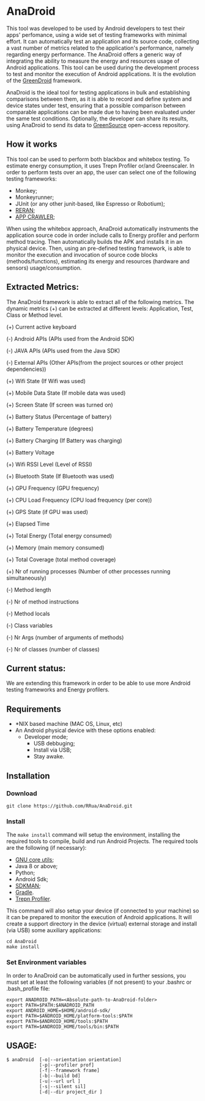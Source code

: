# AnaDroid

This tool was developed to be used by Android developers to test their apps' perfomance, using a wide set of testing frameworks with minimal effort. It can automatically test an application and its source code, collecting a vast number of metrics related to the application's performance, namely regarding energy performance. The AnaDroid offers a generic way of integrating the ability to measure the energy  and resources usage of Android applications. This tool can be used during the development process to test and monitor the execution of Android applications. It is the evolution of the [GreenDroid](https://github.com/greensoftwarelab/GreenDroid) framework. 

 
AnaDroid is the ideal tool for testing applications in bulk and establishing comparisons between them, as it is able to record and define system and device states under test, ensuring that a possible comparison between comparable applications can be made due to having been evaluated under the same test conditions.
Optionally, the developer can share its results, using AnaDroid to send its data to  [GreenSource](http://greenlab.di.uminho.pt/greensource/) open-access repository.

## How it works

This tool can be used to perform both blackbox and whitebox testing. To estimate energy consumption, it uses Trepn Profiler or/and Greenscaler. In order to perform tests over an app, the user can select one of the following testing frameworks:
- Monkey;
- Monkeyrunner;
- JUnit (or any other junit-based, like Espresso or Robotium);
- [RERAN](https://www.androidreran.com/);
- [APP CRAWLER](https://developer.android.com/training/testing/crawler);



When using the whitebox approach, AnaDroid automatically instruments the application source code in order include calls to Energy profiler and perform method tracing. Then automatically builds the APK and installs it in an physical device. Then, using an pre-defined testing framework, is able to monitor the execution and invocation of source code blocks (methods/functions), estimating its energy and resources (hardware and sensors) usage/consumption.

## Extracted Metrics:
The AnaDroid framework is able to extract all of the following metrics. The dynamic metrics (+) can be extracted at different levels: Application, Test, Class or Method level.

(+) Current active keyboard

(-) Android APIs (APIs used from the Android SDK)

(-) JAVA APIs (APIs used from the Java SDK)

(-) External APIs (Other APIs(from the project sources or other project dependencies))

(+) Wifi State (If  Wifi was used)

(+) Mobile Data State (If mobile data was used)

(+) Screen State (If screen was turned on)

(+) Battery Status (Percentage of battery)

(+) Battery Temperature (degrees)

(+) Battery Charging (If Battery was charging)

(+) Battery Voltage

(+) Wifi RSSI Level (Level of RSSI)

(+) Bluetooth State (If Bluetooth was used)

(+) GPU Frequency (GPU frequency)

(+) CPU Load Frequency (CPU load frequency (per core))

(+) GPS State (if GPU was used)

(+) Elapsed Time 

(+) Total Energy (Total energy consumed)

(+) Memory (main memory consumed)

(+) Total Coverage (total method coverage)

(+) Nr of running processes (Number of other processes running simultaneously)

(-) Method length 

(-) Nr of method instructions

(-) Method locals

(-) Class variables

(-) Nr Args (number of arguments of methods)

(-) Nr of classes (number of classes)




## Current status:
We are extending this framework in order to be able to use more Android testing frameworks and Energy profilers. 


## Requirements

- *NIX based machine (MAC OS, Linux, etc)
- An Android physical device with these options enabled:
    - Developer mode;
        - USB debbuging;
        - Install via USB;
        - Stay awake.



## Installation

### Download
```
git clone https://github.com/RRua/AnaDroid.git
```
### Install
The ```make install``` command will setup the environment, installing the required tools to compile, build and run Android Projects.
The required tools are the following (if necessary):
- [GNU core utils](https://www.gnu.org/software/coreutils/);
- Java 8 or above;
- Python;
- Android Sdk;
- [SDKMAN](https://sdkman.io/);
- [Gradle](https://gradle.org/).
- [Trepn Profiler](https://play.google.com/store/apps/details?id=com.quicinc.trepn).

This command will also setup your device (if connected to your machine) so it can be prepared to monitor the execution of Android applications. It will create a support directory in the device (virtual) external storage and install (via USB) some auxiliary applications:


```
cd AnaDroid
make install
```
### Set Environment variables

In order to AnaDroid can be automatically used in further sessions, you must set at least the following variables (if not present) to your .bashrc or .bash_profile file:
```
export ANADROID_PATH=<Absolute-path-to-AnaDroid-folder>
export PATH=$PATH:$ANADROID_PATH
export ANDROID_HOME=$HOME/android-sdk/ 
export PATH=$ANDROID_HOME/platform-tools:$PATH
export PATH=$ANDROID_HOME/tools:$PATH
export PATH=$ANDROID_HOME/tools/bin:$PATH
```

## USAGE:

```
$ anaDroid  [-o|--orientation orientation] 
            [-p|--profiler prof] 
            [-f|--framework frame] 
            [-b|--build bd] 
            [-u|--url url ] 
            [-s|--silent sil] 
            [-d|--dir project_dir ]
```

